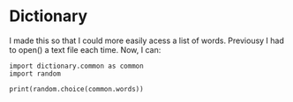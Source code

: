 Dictionary
=======

I made this so that I could more easily acess a list of words. Previousy I had to open() a text file each time. Now, I can:

    import dictionary.common as common
    import random

    print(random.choice(common.words))